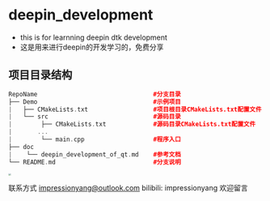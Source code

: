 # deepin_development

- this is for learnning deepin dtk development
- 这是用来进行deepin的开发学习的，免费分享

## 项目目录结构

```C++
RepoName                                #分支目录
├── Demo                                #示例项目
|   ├── CMakeLists.txt                  #项目根目录CMakeLists.txt配置文件
|   └── src                             #源码目录
|        ├── CMakeLists.txt             #源码目录CMakeLists.txt配置文件
|       ...
|        └── main.cpp                   #程序入口
├── doc
|    └── deepin_development_of_qt.md    #参考文档
└── README.md                           #分支说明
````

  

<img src="./demo/src/images/tray_ico.png" style="zoom:30%"></img>

联系方式 
impressionyang@outlook.com
bilibili: impressionyang
欢迎留言


